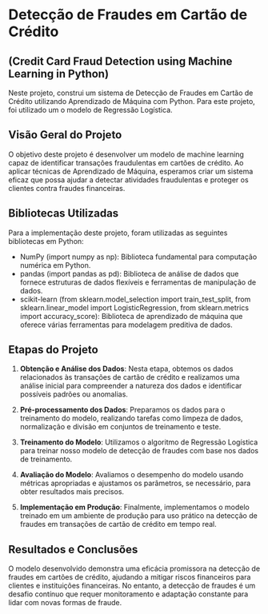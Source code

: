 # Detecção de Fraudes em Cartão de Crédito
## (Credit Card Fraud Detection using Machine Learning in Python)

Neste projeto, construi um sistema de Detecção de Fraudes em Cartão de Crédito utilizando Aprendizado de Máquina com Python. Para este projeto, foi utilizado um o modelo de Regressão Logística.

## Visão Geral do Projeto

O objetivo deste projeto é desenvolver um modelo de machine learning capaz de identificar transações fraudulentas em cartões de crédito. Ao aplicar técnicas de Aprendizado de Máquina, esperamos criar um sistema eficaz que possa ajudar a detectar atividades fraudulentas e proteger os clientes contra fraudes financeiras.

## Bibliotecas Utilizadas

Para a implementação deste projeto, foram utilizadas as seguintes bibliotecas em Python:

- NumPy (import numpy as np): Biblioteca fundamental para computação numérica em Python.
- pandas (import pandas as pd): Biblioteca de análise de dados que fornece estruturas de dados flexíveis e ferramentas de manipulação de dados.
- scikit-learn (from sklearn.model_selection import train_test_split, from sklearn.linear_model import LogisticRegression, from sklearn.metrics import accuracy_score): Biblioteca de aprendizado de máquina que oferece várias ferramentas para modelagem preditiva de dados.

## Etapas do Projeto

1. **Obtenção e Análise dos Dados**: Nesta etapa, obtemos os dados relacionados às transações de cartão de crédito e realizamos uma análise inicial para compreender a natureza dos dados e identificar possíveis padrões ou anomalias.

2. **Pré-processamento dos Dados**: Preparamos os dados para o treinamento do modelo, realizando tarefas como limpeza de dados, normalização e divisão em conjuntos de treinamento e teste.

3. **Treinamento do Modelo**: Utilizamos o algoritmo de Regressão Logística para treinar nosso modelo de detecção de fraudes com base nos dados de treinamento.

4. **Avaliação do Modelo**: Avaliamos o desempenho do modelo usando métricas apropriadas e ajustamos os parâmetros, se necessário, para obter resultados mais precisos.

5. **Implementação em Produção**: Finalmente, implementamos o modelo treinado em um ambiente de produção para uso prático na detecção de fraudes em transações de cartão de crédito em tempo real.

## Resultados e Conclusões

O modelo desenvolvido demonstra uma eficácia promissora na detecção de fraudes em cartões de crédito, ajudando a mitigar riscos financeiros para clientes e instituições financeiras. No entanto, a detecção de fraudes é um desafio contínuo que requer monitoramento e adaptação constante para lidar com novas formas de fraude.
